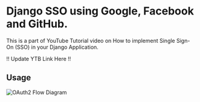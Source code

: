 # Django SSO using Google, Facebook and GitHub.

This is a part of YouTube Tutorial video on How to implement Single Sign-On (SSO) in your Django Application.

!! Update YTB Link Here !!

## Usage

![OAuth2 Flow Diagram](https://github.com/akjasim/cb-dj-sso/blob/main/oauth2-flow.png?raw=true)
